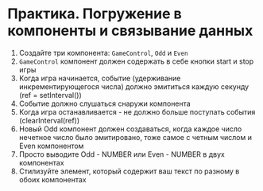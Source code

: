 # Практика. Погружение в компоненты и связывание данных

1. Создайте три компонента: `GameControl`, `Odd` и `Even`
2. `GameControl` компонент должен содержать в себе кнопки start и stop игры
3. Когда игра начинается, событие (удерживание инкрементирующегося числа) должно эмититься каждую секунду (ref = setInterval())
4. Событие должно слушаться снаружи компонента
5. Когда игра останавливается - не должно больше поступать события (clearInterval(ref))
6. Новый Odd компонент должен создаваться, когда каждое число нечетное число было эмитировано, тоже самое с четным числом
   и Even компонентом
7. Просто выводите Odd - NUMBER или Even - NUMBER в двух компонентах
8. Стилизуйте элемент, который содержит ваш текст по разному в обоих компонентах
